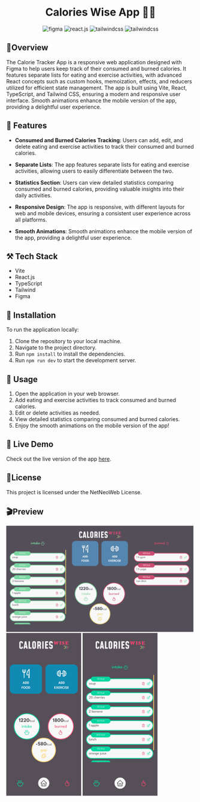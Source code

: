 <div align="center">
<h1>Calories Wise App 🍏💪</h1>
<div>
    <img src="https://img.shields.io/badge/-Figma-black?style=for-the-badge&logoColor=white&logo=figma&color=F24E1E" alt="figma" />
    <img src="https://img.shields.io/badge/-React_JS-black?style=for-the-badge&logoColor=white&logo=react&color=61DAFB" alt="react.js" />
    <img src="https://img.shields.io/badge/-Tailwind_CSS-black?style=for-the-badge&logoColor=white&logo=tailwindcss&color=06B6D4" alt="tailwindcss" />
    <img src="https://img.shields.io/badge/-TypeScript-black?style=for-the-badge&logoColor=white&logo=typescript&color=3178C6" alt="tailwindcss" />
  </div>
 
</div>

## 🚨Overview

The Calorie Tracker App is a responsive web application designed with Figma to
help users keep track of their consumed and burned calories. It features
separate lists for eating and exercise activities, with advanced React concepts
such as custom hooks, memoization, effects, and reducers utilized for efficient
state management. The app is built using Vite, React, TypeScript, and Tailwind
CSS, ensuring a modern and responsive user interface. Smooth animations enhance
the mobile version of the app, providing a delightful user experience.

## 🔋 Features

- **Consumed and Burned Calories Tracking**: Users can add, edit, and delete
  eating and exercise activities to track their consumed and burned calories.

- **Separate Lists**: The app features separate lists for eating and exercise
  activities, allowing users to easily differentiate between the two.

- **Statistics Section**: Users can view detailed statistics comparing consumed
  and burned calories, providing valuable insights into their daily activities.

- **Responsive Design**: The app is responsive, with different layouts for web
  and mobile devices, ensuring a consistent user experience across all
  platforms.

- **Smooth Animations**: Smooth animations enhance the mobile version of the
  app, providing a delightful user experience.

## ⚒️ Tech Stack

- Vite
- React.js
- TypeScript
- Tailwind
- Figma

## 💾 Installation

To run the application locally:

1. Clone the repository to your local machine.
2. Navigate to the project directory.
3. Run `npm install` to install the dependencies.
4. Run `npm run dev` to start the development server.

## 📒 Usage

1. Open the application in your web browser.
2. Add eating and exercise activities to track consumed and burned calories.
3. Edit or delete activities as needed.
4. View detailed statistics comparing consumed and burned calories.
5. Enjoy the smooth animations on the mobile version of the app!

## 🚀 Live Demo

Check out the live version of the app [here](https://calories-wise.netlify.app).
<a></a>

## 🔑License

This project is licensed under the NetNeoWeb License.

## 🎬Preview

<div>
<img src="public/img/desktop-1.png" alt="mobile image" width="500">
</div>
<img src="public/img/mobile-1.png" alt="desktop image" width="200">
<img src="public/img/mobile-2.png" alt="desktop image" width="200">
